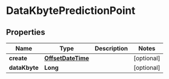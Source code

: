 # DataKbytePredictionPoint

## Properties
Name | Type | Description | Notes
------------ | ------------- | ------------- | -------------
**create** | [**OffsetDateTime**](OffsetDateTime.md) |  |  [optional]
**dataKbyte** | **Long** |  |  [optional]
